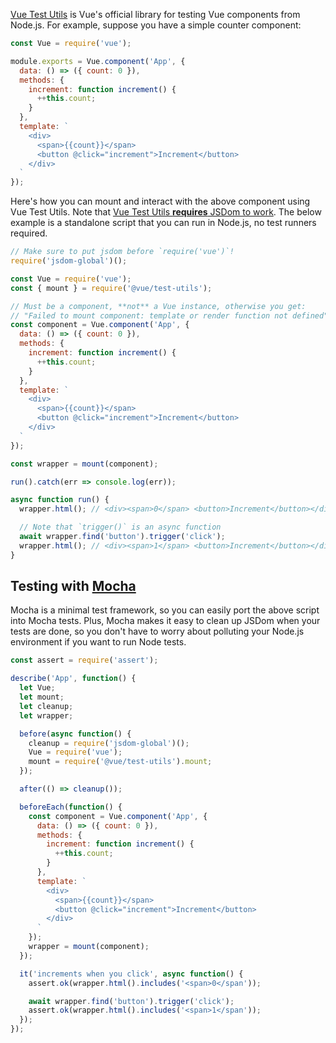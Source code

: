 [Vue Test Utils](http://npmjs.com/package/@vue/test-utils) is Vue's official library for testing Vue components
from Node.js. For example, suppose you have a simple counter component:

```javascript
const Vue = require('vue');

module.exports = Vue.component('App', {
  data: () => ({ count: 0 }),
  methods: {
    increment: function increment() {
      ++this.count;
    }
  },
  template: `
    <div>
      <span>{{count}}</span>
      <button @click="increment">Increment</button>
    </div>
  `
});
```

Here's how you can mount and interact with the above component using Vue Test Utils. Note that [Vue Test Utils **requires** JSDom to work](https://vue-test-utils.vuejs.org/guides/#choosing-a-test-runner). The below example is a standalone script
that you can run in Node.js, no test runners required.

```javascript
// Make sure to put jsdom before `require('vue')`!
require('jsdom-global')();

const Vue = require('vue');
const { mount } = require('@vue/test-utils');

// Must be a component, **not** a Vue instance, otherwise you get:
// "Failed to mount component: template or render function not defined"
const component = Vue.component('App', {
  data: () => ({ count: 0 }),
  methods: {
    increment: function increment() {
      ++this.count;
    }
  },
  template: `
    <div>
      <span>{{count}}</span>
      <button @click="increment">Increment</button>
    </div>
  `
});

const wrapper = mount(component);

run().catch(err => console.log(err));

async function run() {
  wrapper.html(); // <div><span>0</span> <button>Increment</button></div>

  // Note that `trigger()` is an async function
  await wrapper.find('button').trigger('click');
  wrapper.html(); // <div><span>1</span> <button>Increment</button></div>
}
```

Testing with [Mocha](/mocha)
--------------------------

Mocha is a minimal test framework, so you can easily port the above script into Mocha tests. Plus, Mocha makes it
easy to clean up JSDom when your tests are done, so you don't have to worry about polluting your Node.js environment
if you want to run Node tests.

```javascript
const assert = require('assert');

describe('App', function() {
  let Vue;
  let mount;
  let cleanup;
  let wrapper;

  before(async function() {
    cleanup = require('jsdom-global')();
    Vue = require('vue');
    mount = require('@vue/test-utils').mount;
  });

  after(() => cleanup());

  beforeEach(function() {
    const component = Vue.component('App', {
      data: () => ({ count: 0 }),
      methods: {
        increment: function increment() {
          ++this.count;
        }
      },
      template: `
        <div>
          <span>{{count}}</span>
          <button @click="increment">Increment</button>
        </div>
      `
    });
    wrapper = mount(component);
  });

  it('increments when you click', async function() {
    assert.ok(wrapper.html().includes('<span>0</span'));

    await wrapper.find('button').trigger('click');
    assert.ok(wrapper.html().includes('<span>1</span'));
  });
});
```